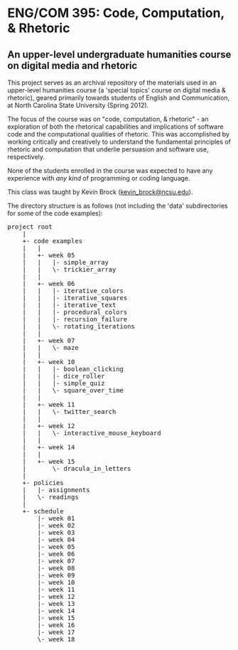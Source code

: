 # ENG/COM 395: Code, Computation, & Rhetoric

## An upper-level undergraduate humanities course on digital media and rhetoric

This project serves as an archival repository of the materials used in an upper-level humanities course (a 'special topics' course on digital media & rhetoric), geared primarily towards students of English and Communication, at North Carolina State University (Spring 2012). 

The focus of the course was on "code, computation, & rhetoric" - an exploration of both the rhetorical capabilities and implications of software code and the computational qualities of rhetoric. This was accomplished by working critically and creatively to understand the fundamental principles of rhetoric and computation that underlie persuasion and software use, respectively.

None of the students enrolled in the course was expected to have any experience with _any kind_ of programming or coding language.

This class was taught by Kevin Brock (kevin_brock@ncsu.edu).

The directory structure is as follows (not including the 'data' subdirectories for some of the code examples):

<pre>
project root 
	|
	+- code examples
	|	|
	|	+- week 05
	|	|	|- simple_array
	|	|	\- trickier_array
	|	|
	|	+- week 06
	|	|	|- iterative_colors
	|	|	|- iterative_squares
	|	|	|- iterative_text
	|	|	|- procedural_colors
	|	|	|- recursion_failure
	|	|	\- rotating_iterations
	|	|
	|	+- week 07
	|	|	\- maze
	|	|
	|	+- week 10
	|	|	|- boolean_clicking
	|	|	|- dice_roller
	|	|	|- simple_quiz
	|	|	\- square_over_time
	|	|
	|	+- week 11
	|	|	\- twitter_search
	|	|
	|	+- week 12
	|	|	\- interactive_mouse_keyboard
	|	|
	|	+- week 14
	|	|
	|	+- week 15
	|		\- dracula_in_letters
	|
	+- policies
	|	|- assignments
	|	\- readings
	|
	+- schedule
		|- week 01
		|- week 02
		|- week 03
		|- week 04
		|- week 05
		|- week 06
		|- week 07
		|- week 08
		|- week 09
		|- week 10
		|- week 11
		|- week 12
		|- week 13
		|- week 14
		|- week 15
		|- week 16
		|- week 17
		\- week 18
</pre>
